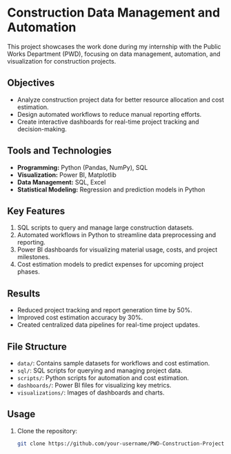 # Construction Data Management and Automation
This project showcases the work done during my internship with the Public Works Department (PWD), focusing on data management, automation, and visualization for construction projects.

## Objectives
- Analyze construction project data for better resource allocation and cost estimation.
- Design automated workflows to reduce manual reporting efforts.
- Create interactive dashboards for real-time project tracking and decision-making.

## Tools and Technologies
- **Programming:** Python (Pandas, NumPy), SQL
- **Visualization:** Power BI, Matplotlib
- **Data Management:** SQL, Excel
- **Statistical Modeling:** Regression and prediction models in Python

## Key Features
1. SQL scripts to query and manage large construction datasets.
2. Automated workflows in Python to streamline data preprocessing and reporting.
3. Power BI dashboards for visualizing material usage, costs, and project milestones.
4. Cost estimation models to predict expenses for upcoming project phases.

## Results
- Reduced project tracking and report generation time by 50%.
- Improved cost estimation accuracy by 30%.
- Created centralized data pipelines for real-time project updates.

## File Structure
- `data/`: Contains sample datasets for workflows and cost estimation.
- `sql/`: SQL scripts for querying and managing project data.
- `scripts/`: Python scripts for automation and cost estimation.
- `dashboards/`: Power BI files for visualizing key metrics.
- `visualizations/`: Images of dashboards and charts.

## Usage
1. Clone the repository:
   ```bash
   git clone https://github.com/your-username/PWD-Construction-Project.git

